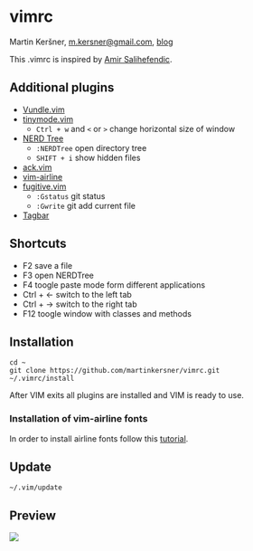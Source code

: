 # vimrc
Martin Keršner, [m.kersner@gmail.com](mailto:m.kersner@gmail.com), [blog](martinkersner.github.io)


This .vimrc is inspired by [Amir Salihefendic](https://github.com/amix/vimrc).

## Additional plugins
* [Vundle.vim](https://github.com/VundleVim/Vundle.vim)
* [tinymode.vim](https://github.com/vim-scripts/tinymode.vim)
  * `Ctrl + w` and `<` or `>` change horizontal size of window
* [NERD Tree](https://github.com/scrooloose/nerdtree)
  * `:NERDTree` open directory tree
  * `SHIFT + i` show hidden files
* [ack.vim](https://github.com/mileszs/ack.vim)
* [vim-airline](https://github.com/bling/vim-airline)
* [fugitive.vim](https://github.com/tpope/vim-fugitive)
  * `:Gstatus` git status
  * `:Gwrite` git add current file
* [Tagbar](https://github.com/majutsushi/tagbar)

## Shortcuts
* F2 save a file
* F3 open NERDTree 
* F4 toogle paste mode form different applications
* Ctrl + ←  switch to the left tab
* Ctrl + →  switch to the right tab
* F12 toogle window with classes and methods

## Installation
```shell
cd ~
git clone https://github.com/martinkersner/vimrc.git
~/.vimrc/install
```
After VIM exits all plugins are installed and VIM is ready to use.

### Installation of vim-airline fonts
In order to install airline fonts follow this [tutorial](https://powerline.readthedocs.org/en/master/installation/linux.html#fonts-installation).

## Update
```shell
~/.vim/update
```

## Preview

<img src="http://i.imgur.com/VsqhpZ0.png?1" />
